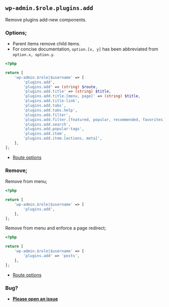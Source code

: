 ## `wp-admin.$role.plugins.add`

Remove plugins add-new components.

### Options;

- Parent items remove child items.
- For concise documentation, `option.[x, y]` has been abbreviated from `option.x, option.y`.

```php
<?php

return [
    'wp-admin.$role|$username' => [
        'plugins.add',
        'plugins.add' => (string) $route,
        'plugins.add.title' => (string) $title,
        'plugins.add.title.[menu, page]' => (string) $title,
        'plugins.add.title-link',
        'plugins.add.tabs',
        'plugins.add.tabs.help',
        'plugins.add.filter',
        'plugins.add.filter.[featured, popular, recommended, favorites]',
        'plugins.add.search',
        'plugins.add.popular-tags',
        'plugins.add.item',
        'plugins.add.item.[actions, meta]',
    ],
];
```

- [Route options](../route-options.md)

### Remove;

Remove from menu;

```php
<?php

return [
    'wp-admin.$role|$username' => [
        'plugins.add',
    ],
];
```

Remove from menu and enforce a page redirect;

```php
<?php

return [
    'wp-admin.$role|$username' => [
        'plugins.add' => 'posts',
    ],
];
```

- [Route options](../route-options.md)

### Bug?

- **[Please open an issue](https://github.com/darrenjacoby/intervention/issues/new?title=[wp-admin.plugins.add]&labels=bug&assignees=darrenjacoby)**
